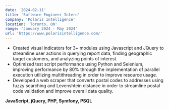 ```yaml
---
date: '2024-02-11'
title: 'Software Engineer Intern'
company: 'Polaris Intelligence'
location: 'Toronto, ON'
range: 'January 2024 - May 2024'
url: 'https://www.polarisintelligence.com/'
---
```



- Created visual indicators for 3+ modules using Javascript and JQuery to streamline user actions in querying report data, finding geographic target customers, and analyzing points of interest.
- Optimized test script performance using Python and Selenium, improving performance by 80% through the implementation of parallel execution utilizing multithreading in order to improve resource usage.
- Developed a web scraper that converts postal codes to addresses using fuzzy searching and Levenshtein distance in order to streamline postal code validation and improve overall data quality.


**JavaScript, jQuery, PHP, Symfony, PSQL**
